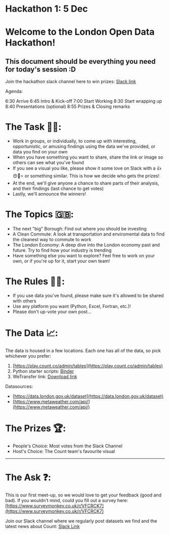 # Hackathon 1: 5 Dec

# Welcome to the London Open Data Hackathon!

## This document should be everything you need for today's session :D

Join the hackathon slack channel here to win prizes: [Slack link](https://join.slack.com/t/counthackathons/shared_invite/enQtNDg5MTI2NzM0NzI0LTIyOTI0ZmUwOTY3M2Q1MmUwYjEzYjRkNzMxNTkzNTM1YTUyNzgxY2I5YzU0ZGI4YTAxYjYxOWNhNzU1NTE1Yzk)

Agenda: 

6:30 Arrive
6:45 Intro & Kick-off
7:00 Start Working
8:30 Start wrapping up
8:40 Presentations (optional)
8:55 Prizes & Closing remarks

# The Task 👨‍💻:

- Work in groups, or individually, to come up with interesting, opportunistic, or amusing findings using the data we've provided, or data you find on your own
- When you have something you want to share, share the link or image so others can see what you've found
- If you see a visual you like, please show it some love on Slack with a 👍😍👏⭐️ or something similar. This is how we decide who gets the prizes!
- At the end, we'll give anyone a chance to share parts of their analysis, and their findings (last chance to get votes)
- Lastly, we'll announce the winners!

# The Topics 🇬🇧: 
- The next "big" Borough: Find out where you should be investing
- A Clean Commute: A look at transportation and enviromental data to find the cleanest way to commute to work
- The London Economy: A deep dive into the London economy past and future. Try to find how your industry is trending
- Have something else you want to explore? Feel free to work on your own, or if you're up for it, start your own team!

# The Rules 👩‍🏫:

- If you use data you've found, please make sure it's allowed to be shared with others
- Use any platform you want (Python, Excel, Fortran, etc.)!
- Please don't up-vote your own post...

# The Data 📈:

The data is housed in a few locations. Each one has all of the data, so pick whichever you prefer: 

1. [https://play.count.co/admin/tables](https://play.count.co/admin/tables)
2. Python starter scripts: [Binder](https://mybinder.org/v2/gh/count/hackathons/master)
3. WeTransfer link: [Download link](https://wetransfer.com/downloads/6f900f0344a79dd64e407379ed6b5f8320181205105007/218ef02f066f5bead4e36a93deba655b20181205105007/2ba39c)

Datasources: 

- [https://data.london.gov.uk/dataset](https://data.london.gov.uk/dataset)
- [https://www.metaweather.com/api/](https://www.metaweather.com/api/)

# The Prizes 🏆:

- People's Choice: Most votes from the Slack Channel
- Host's Choice: The Count team's favourite visual

---

# The Ask ❓:

This is our first meet-up, so we would love to get your feedback (good and bad). If you wouldn't mind, could you fill out a survey here: [https://www.surveymonkey.co.uk/r/VFCRCK7](https://www.surveymonkey.co.uk/r/VFCRCK7)

Join our Slack channel where we regularly post datasets we find and the latest news about Count:
[Slack Link](https://join.slack.com/t/countcommunity/shared_invite/enQtNDk1Mzc1MjcwODUyLTNmODYzNGMzODdmNzUzZjU0MTAwYWQ2OTBjZDc3ODEyZjk2ZWFlNWI3YzVmMjFiNTI2MTYxYjlhNDNjYzljN2U)

